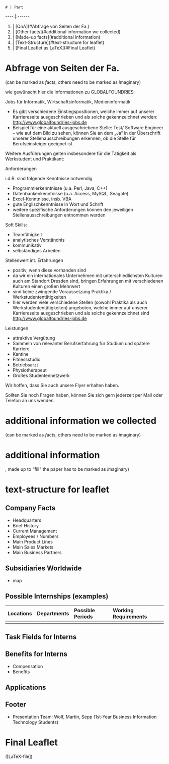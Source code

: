     # | Part
 ----:|:------
   1. | [QnA](#Abfrage von Seiten der Fa.)
   2. | [Other facts](#additional information we collected)
   3. | [Made-up facts](#additional information)
   4. | [Text-Structure](#text-structure for leaflet)
   5. | [Final Leaflet as LaTeX](#Final Leaflet)

# Abfrage von Seiten der Fa.
(can be marked as *f*acts, others need to be marked as *i*maginary)

wie gewünscht hier die Informationen zu GLOBALFOUNDRIES:

Jobs für Informatik, Wirtschaftsinformatik, Medieninformatik
* Es gibt verschiedene Einstiegspositionen,  welche immer auf unserer Karriereseite ausgeschrieben und als solche gekennzeichnet werden: http://www.globalfoundries-jobs.de
* Beispiel für eine aktuell ausgeschriebene Stelle: Test/ Software Engineer – wie auf dem Bild zu sehen, können Sie an dem „Ja“ in der Überschrift unserer Stellenausschreibungen erkennen, ob die Stelle für Berufseinsteiger geeignet ist

Weitere Ausführungen gelten insbesondere für die Tätigkeit als Werkstudent und Praktikant:

Anforderungen

i.d.R. sind folgende Kenntnisse notwendig
* Programmierkenntnisse (u.a. Perl, Java, C++)
* Datenbankenkenntnisse (u.a. Access, MySQL, Seagate)
* Excel-Kenntnisse, insb. VBA
* gute Englischkenntnisse in Wort und Schrift
* weitere spezifische Anforderungen können den jeweiligen Stellenausschreibungen entnommen werden

Soft Skills:
* Teamfähigkeit
* analytisches Verständnis
* kommunikativ
* selbständiges Arbeiten

Stellenwert int. Erfahrungen
* positiv, wenn diese vorhanden sind
* da wir ein internationales Unternehmen mit unterschiedlichsten Kulturen auch am Standort Dresden sind, bringen Erfahrungen mit verschiedenen Kulturen einen großen Mehrwert
* sind keine zwingende Voraussetzung
Praktika / Werkstudententätigkeiten
* hier werden viele verschiedene Stellen (sowohl Praktika als auch Werkstudententätigkeiten) angeboten, welche immer auf unserer Karriereseite ausgeschrieben und als solche gekennzeichnet sind http://www.globalfoundries-jobs.de

Leistungen
* attraktive Vergütung
* Sammeln von relevanter Berufserfahrung für Studium und spätere Karriere
* Kantine
* Fitnessstudio
* Betriebsarzt
* Physiotherapeut
* Großes Studentennetzwerk

Wir hoffen, dass Sie auch unsere Flyer erhalten haben.

Sollten Sie noch Fragen haben, können Sie sich gern jederzeit per Mail oder Telefon an uns wenden.

# additional information we collected
(can be marked as *f*acts, others need to be marked as *i*maginary)


# additional information
, made up to "fill" the paper has to be marked as *i*maginary)

# text-structure for leaflet

## Company Facts
* Headquarters
* Brief History
* Current Management
* Employees / Numbers
* Main Product Lines
* Main Sales Markets
* Main Business Partners

## Subsidiaries Worldwide
* map

## Possible Internships (examples)

Locations | Departments | Possible Periods | Working Requirements
:---------|:------------|:-----------------|:--------------------
          |             |                  | 

## Task Fields for Interns

## Benefits for Interns
* Compensation
* Benefits

## Applications


## Footer
* Presentation Team: Wolf, Martin, Sepp (1st-Year Business Information Technology Students) 

# Final Leaflet
([LaTeX-file])
